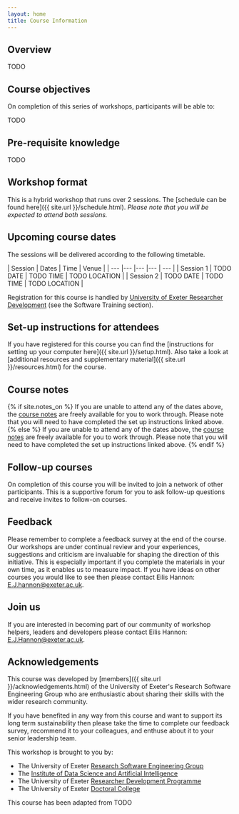 ```yaml
---
layout: home
title: Course Information
---
```



## Overview

TODO


## Course objectives

On completion of this series of workshops, participants will be able to:

TODO


## Pre-requisite knowledge

TODO


## Workshop format

This is a hybrid workshop that runs over 2 sessions. The
[schedule can be found here]({{ site.url }}/schedule.html). _Please note that you will be
expected to attend both sessions._


## Upcoming course dates

The sessions will be delivered according to the following timetable.

| Session | Dates | Time  | Venue |
| --- |--- |--- |--- | --- |
| Session 1 | TODO DATE | TODO TIME | TODO LOCATION |
| Session 2 | TODO DATE | TODO TIME | TODO LOCATION |


Registration for this course is handled by
<a href="https://www.exeter.ac.uk/research/doctoralcollege/early-career-researchers/traininganddevelopment/rdprogramme/" target="_blank" rel="external noreferrer">University of Exeter Researcher Development</a> (see the Software Training section).


## Set-up instructions for attendees

If you have registered for this course you can find the
[instructions for setting up your computer here]({{ site.url }}/setup.html). Also take a look
at [additional resources and supplementary material]({{ site.url }}/resources.html) for the
course.


## Course notes

{% if site.notes_on %}
If you are unable to attend any of the dates above, the
<a href="{{ site.url }}/contents.html">course notes</a> are freely available
for you to work through. Please note that you will need to have completed the
set up instructions linked above.
{% else %}
If you are unable to attend any of the dates above, the
<a href="{{ site.url }}/contents_off.html">course notes</a> are freely available
for you to work through. Please note that you will need to have completed the
set up instructions linked above.
{% endif %}


## Follow-up courses

On completion of this course you will be invited to join a network of other
participants. This is a supportive forum for you to ask follow-up questions and
receive invites to follow-on courses.


## Feedback

Please remember to complete a feedback survey at the end of the course. Our
workshops are under continual review and your experiences, suggestions and
criticism are invaluable for shaping the direction of this initiative. This is
especially important if you complete the materials in your own time, as it
enables us to measure impact. If you have ideas on other courses you would like
to see then please contact Eilis Hannon: <E.J.hannon@exeter.ac.uk>.


## Join us

If you are interested in becoming part of our community of workshop helpers,
leaders and developers please contact Eilis Hannon: <E.J.Hannon@exeter.ac.uk>.


## Acknowledgements

This course was developed by
[members]({{ site.url }}/acknowledgements.html) of the
University of Exeter's Research Software Engineering Group
who are enthusiastic about sharing their skills with the wider research
community.

If you have benefited in any way from this course and want to support its long term
sustainability then please take the time to complete our feedback survey,
recommend it to your colleagues, and enthuse about it to your senior leadership
team.

This workshop is brought to you by:

- The University of Exeter <a href="https://www.exeter.ac.uk/research/idsai/team/researchsoftwareengineers/" target="_blank" rel="external noreferrer">Research Software Engineering Group</a>
- The <a href="https://www.exeter.ac.uk/research/idsai/" target="_blank" rel="external noreferrer">Institute of Data Science and Artificial Intelligence</a>
- The University of Exeter <a href="https://www.exeter.ac.uk/research/doctoralcollege/early-career-researchers/traininganddevelopment/rdprogramme/" target="_blank" rel="external noreferrer">Researcher Development Programme</a>
- The University of Exeter <a href="https://www.exeter.ac.uk/research/doctoralcollege/" target="_blank" rel="external noreferrer">Doctoral College</a>

This course has been adapted from TODO
